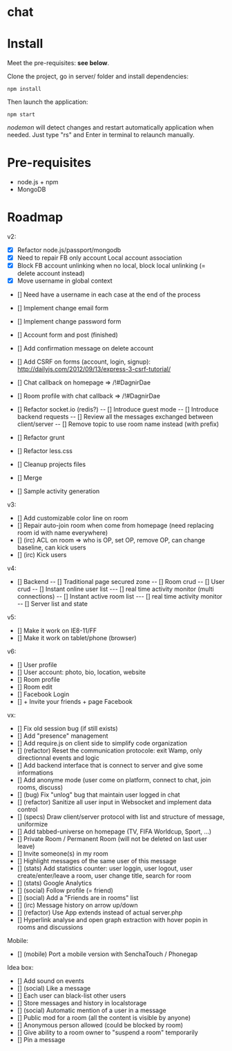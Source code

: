 chat
====

# Install

Meet the pre-requisites: **see below**.

Clone the project, go in server/ folder and install dependencies:

```
npm install
```

Then launch the application:

```
npm start
```

*nodemon* will detect changes and restart automatically application when needed. Just type "rs" and Enter in terminal to relaunch manually.

# Pre-requisites

* node.js + npm
* MongoDB

# Roadmap

v2:
- [x] Refactor node.js/passport/mongodb
- [x] Need to repair FB only account Local account association
- [x] Block FB account unlinking when no local, block local unlinking (= delete account instead)
- [x] Move username in global context
- [] Need have a username in each case at the end of the process

- [] Implement change email form
- [] Implement change password form
- [] Account form and post (finished)
- [] Add confirmation message on delete account
- [] Add CSRF on forms (account, login, signup): http://dailyjs.com/2012/09/13/express-3-csrf-tutorial/

- [] Chat callback on homepage => /!#DagnirDae
- [] Room profile with chat callback => /!#DagnirDae

- [] Refactor socket.io (redis?)
-- [] Introduce guest mode
-- [] Introduce backend requests
-- [] Review all the messages exchanged between client/server
-- [] Remove topic to use room name instead (with prefix)

- [] Refactor grunt
- [] Refactor less.css
- [] Cleanup projects files
- [] Merge
- [] Sample activity generation

v3:
- [] Add customizable color line on room
- [] Repair auto-join room when come from homepage (need replacing room id with name everywhere)
- [] (irc) ACL on room => who is OP, set OP, remove OP, can change baseline, can kick users
- [] (irc) Kick users

v4:
- [] Backend
-- [] Traditional page secured zone
-- [] Room crud
-- [] User crud
-- [] Instant online user list
--- [] real time activity monitor (multi connections)
-- [] Instant active room list
--- [] real time activity monitor
-- [] Server list and state

v5:
- [] Make it work on IE8-11/FF
- [] Make it work on tablet/phone (browser)

v6:
- [] User profile
- [] User account: photo, bio, location, website
- [] Room profile
- [] Room edit
- [] Facebook Login
- [] + Invite your friends + page Facebook

vx:
- [] Fix old session bug (if still exists)
- [] Add "presence" management
- [] Add require.js on client side to simplify code organization
- [] (refactor) Reset the communication protocole: exit Wamp, only directionnal events and logic
- [] Add backend interface that is connect to server and give some informations
- [] Add anonyme mode (user come on platform, connect to chat, join rooms, discuss)
- [] (bug) Fix "unlog" bug that maintain user logged in chat
- [] (refactor) Sanitize all user input in Websocket and implement data control
- [] (specs) Draw client/server protocol with list and structure of message, uniformize
- [] Add tabbed-universe on homepage (TV, FIFA Worldcup, Sport, ...)
- [] Private Room / Permanent Room (will not be deleted on last user leave)
- [] Invite someone(s) in my room
- [] Highlight messages of the same user of this message
- [] (stats) Add statistics counter: user loggin, user logout, user create/enter/leave a room, user change title, search for room
- [] (stats) Google Analytics
- [] (social) Follow profile (= friend)
- [] (social) Add a "Friends are in rooms" list
- [] (irc) Message history on arrow up/down
- [] (refactor) Use App extends instead of actual server.php
- [] Hyperlink analyse and open graph extraction with hover popin in rooms and discussions

Mobile:
- [] (mobile) Port a mobile version with SenchaTouch / Phonegap

Idea box:
- [] Add sound on events
- [] (social) Like a message
- [] Each user can black-list other users
- [] Store messages and history in localstorage
- [] (social) Automatic mention of a user in a message
- [] Public mod for a room (all the content is visible by anyone)
- [] Anonymous person allowed (could be blocked by room)
- [] Give ability to a room owner to "suspend a room" temporarily
- [] Pin a message
